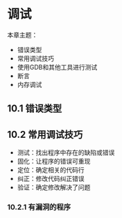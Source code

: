 # 调试

本章主题：

- 错误类型
- 常用调试技巧
- 使用GDB和其他工具进行测试
- 断言
- 内存调试

## 10.1 错误类型



## 10.2 常用调试技巧

- 测试：找出程序中存在的缺陷或错误
- 固化：让程序的错误可重现
- 定位：确定相关的代码行
- 纠正：修改代码纠正错误
- 验证：确定修改解决了问题

### 10.2.1 有漏洞的程序

